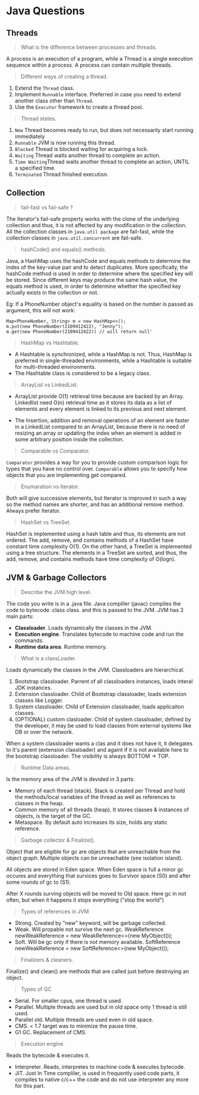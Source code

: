 # Java Questions

## Threads
> What is the difference between processes and threads.

A process is an execution of a program, while a Thread is a single execution sequence within a process. A process can contain multiple threads.

> Different ways of creating a thread.

1. Extend the ```Thread``` class.
2. Implement ```Runnable``` interface. Preferred in case you need to extend another class other than ```Thread```.
3. Use the ```Executor``` framework to create a thread pool.

> Thread states.

1. ```New```  Thread becomes ready to run, but does not necessarily start running immediately
2. ```Runnable``` JVM is now running this thread.
3. ```Blocked``` Thread is blocked waiting for acquiring a lock.
4. ```Waiting``` Thread waits another thread to complete an action.
5. ```Time Waiting```Thread waits another thread to complete an action, UNTIL a specified time.
6. ```Terminated``` Thread finished execution.


## Collection
> fail-fast vs fail-safe ?

The Iterator's fail-safe property works with the clone of the underlying collection and thus, it is not affected by any modification in the collection. All the collection classes in ```java.util package``` are fail-fast, while the collection classes in ```java.util.concurrent``` are fail-safe.

> hashCode() and equals() methods.

 Java, a HashMap uses the hashCode and equals methods to determine the index of the key-value pair and to detect duplicates. More specifically, the hashCode method is used in order to determine where the specified key will be stored. Since different keys may produce the same hash value, the equals method is used, in order to determine whether the specified key actually exists in the collection or not.
 
Eg: If a PhoneNumber object's equality is based on the number is passed as argument, this will not work:
```
Map<PhoneNumber, String> m = new HashMap<>();
m.put(new PhoneNumber(2109412422), "Jenny");
m.get(new PhoneNumber(2109412422)) // will return null'
```

> HashMap vs Hashtable.

- A Hashtable is synchronized, while a HashMap is not. Thus, HashMap is preferred in single-threaded environments, while a Hashtable is suitable for multi-threaded environments.
- The Hashtable class is considered to be a legacy class.

> ArrayList vs LinkedList.

- ArrayList provide O(1) retrieval time because are backed by an Array. Linkedlist need O(n) retrieval time as it stores its data as a list of elements and every element is linked to its previous and next element.

- The Insertion, addition and removal operations of an element are faster in a LinkedList compared to an ArrayList, because there is no need of resizing an array or updating the index when an element is added in some arbitrary position inside the collection.

> Comparable vs Comparator.

```Comparator``` provides a way for you to provide custom comparison logic for types that you have no control over.
```Comparable``` allows you to specify how objects that you are implementing get compared.

> Enumaration vs Iterator.

Both will give successive elements, but Iterator is improved in such a way so the method names are shorter, and has an additional remove method. Always prefer Iterator.

> HashSet vs TreeSet.

HashSet is implemented using a hash table and thus, its elements are not ordered. The add, remove, and contains methods of a HashSet have constant time complexity O(1). On the other hand, a TreeSet is implemented using a tree structure. The elements in a TreeSet are sorted, and thus, the add, remove, and contains methods have time complexity of O(logn).

## JVM & Garbage Collectors

> Describe the JVM high level.

The code you write is in a .java file. Java compliler (javac) compiles the code to bytecode .class class. and this is passed to the JVM.
JVM has 3 main parts:

- **Classloader**. Loads dynamically the classes in the JVM.
- **Execution engine**. Translates bytecode to machine code and run the commands.
- **Runtime data area**. Runtime memory.

> What is a classLoader.

Loads dynamically the classes in the JVM. Classloaders are hierarchical.

1. Bootstrap classloader. Parrent of all classloaders instances, loads interal JDK instances.
2. Extension classloader. Child of Bootstrap classloader, loads extension classes like Logger.
3. System classloader. Child of Extension classloader, loads applicaiton classes.
4. (OPTIONAL) custom clasloader. Child of system classloader, defined by the developer, it may be used to load classes from external systems like DB or over the network.

When a system classloader wants a clas and it does not have it, it delegates to it's parent (extension classloader) and againt if it is not available here to the bootstrap classloader. The visibility is always BOTTOM -> TOP.

> Runtime Data areas.

Is the memory area of the JVM is devided in 3 parts:
- Memory of each thread (stack). Stack is created per Thread and hold the methods/local variables of the thread as well as references to classes in the heap.
- Common memory of all threads (heap). It stores classes & instances of objects, is the target of the GC.
- Metaspace. By default auto increases its size, holds any static reference.

> Garbage collector & Finalize().

Object that are eligible for gc are objects that are unreachable from the object graph. Multiple objects can be unreachable (see isolation island).

All objects are stored in Eden space. When Eden space is full a minor gc occures and everything that survices goes to Survivor space (S0) and after some rounds of gc to (S1).

After X rounds surving objects will be moved to Old space. Here gc in not often, but when it happens it stops everything ("stop the world")

> Types of references in JVM

- Strong. Created by "new" keyword, will be garbage collected.
- Weak. Will propable not survive the next gc. WeakReference<MyObject> newWeakReference = new WeakReference<>(new MyObject());
- Soft. Will be gc only if there is not memory available. SoftReference<MyObject> newWeakReference = new SoftReference<>(new MyObject());

> Finalizers & cleaners.

Finalize() and clean() are methods that are called just before destroying an object.

> Types of GC

- Serial. For smaller cpus, one thread is used.
- Parallel. Multiple threads are used but in old space only 1 thread is still used.
- Parallel old. Multiple threads are used even in old space.
- CMS. < 1.7 target was to minimize the pause time. 
- G1 GC. Replacement of CMS.

> Execution engine.

Reads the bytecode & executes it.

- Interpreter. Reads, interpretes to machine code & executes bytecode.
- JIT. Just In Time compliler, is used in frequently used code parts, it compiles to native c/c++ the code and do not use interpreter any more for this part.



